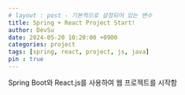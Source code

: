 ```yaml
---
# layout : post - 기본적으로 설정되어 있는 변수
title: Spring + React Project Start!
author: DevSu
date: 2024-05-20 10:20:00 +0900
categories: project
tags: [spring, react, project, js, java]
pin : true
---
```


Spring Boot와 React.js를 사용하여 웹 프로젝트를 시작함